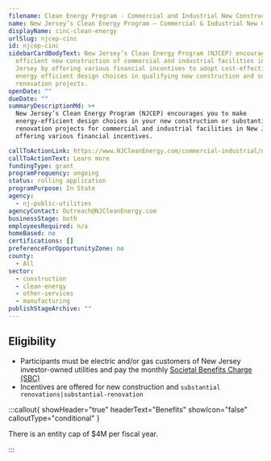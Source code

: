 ```yaml
---
filename: Clean Energy Program - Commercial and Industrial New Construction
name: New Jersey’s Clean Energy Program – Commercial & Industrial New Construction
displayName: cinc-clean-energy
urlSlug: njcep-cinc
id: njcep-cinc
sidebarCardBodyText: New Jersey’s Clean Energy Program (NJCEP) encourages energy
  efficient new construction of commercial and industrial facilities in New
  Jersey by offering various financial incentives to adopt cost-effective,
  energy efficient design choices in qualifying new construction and substantial
  renovation projects.
openDate: ""
dueDate: ""
summaryDescriptionMd: >+
  New Jersey’s Clean Energy Program (NJCEP) encourages you to make
  energy-efficient design choices in your new construction or substantial
  renovation projects for commercial and industrial facilities in New Jersey,
  offering various financial incentives.

callToActionLink: https://www.NJCleanEnergy.com/commercial-industrial/new-construction-buildings
callToActionText: Learn more
fundingType: grant
programFrequency: ongoing
status: rolling application
programPurpose: In State
agency:
  - nj-public-utilities
agencyContact: Outreach@NJCleanEnergy.com
businessStage: both
employeesRequired: n/a
homeBased: no
certifications: []
preferenceForOpportunityZone: no
county:
  - All
sector:
  - construction
  - clean-energy
  - other-services
  - manufacturing
publishStageArchive: ""
---
```


## Eligibility

- Participants must be electric and/or gas customers of New Jersey investor-owned utilities and pay the monthly [Societal Benefits Charge (SBC)](https://www.njcleanenergy.com/files/file/FAQs_pdf_4.pdf)
- Incentives are offered for new construction and `substantial renovations|substantial-renovation`

:::callout{ showHeader="true" headerText="Benefits" showIcon="false" calloutType="conditional" }

There is an entity cap of $4M per fiscal year.

:::
